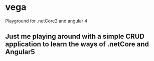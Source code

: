# vega
Playground for .netCore2 and angular 4

## Just me playing around with a simple CRUD application to learn the ways of .netCore and Angular5

